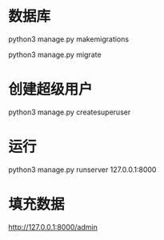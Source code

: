 # 数据库
python3 manage.py makemigrations

python3 manage.py migrate

# 创建超级用户
python3 manage.py createsuperuser 

# 运行
python3 manage.py runserver 127.0.0.1:8000

# 填充数据
http://127.0.0.1:8000/admin
